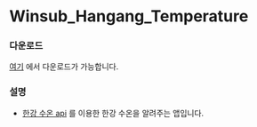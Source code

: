 # Winsub_Hangang_Temperature

### 다운로드
[여기](https://github.com/winsub/Winsub_Hangang_Temperature_App/releases) 에서 다운로드가 가능합니다.

### 설명

* [한강 수온 api](https://hangang.life/api/) 를 이용한 한강 수온을 알려주는 앱입니다.
